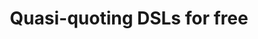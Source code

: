 ---
title: Quasi-quoting DSLs for free
url: http://www.well-typed.com/blog/2014/10/quasi-quoting-dsls/
authors:
- Edsko de Vries
type: article
tags:
- DSLs
- quasiquotation
- template haskell
doHaskell-type: blog post
dohaskell-year: 2014
---